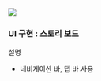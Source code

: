 <img src = "https://user-images.githubusercontent.com/83569908/219933662-fea595f3-e841-4898-a43f-4a2658055454.gif" width=“20%” height=“20%”>

### UI 구현 : 스토리 보드

설명
- 네비게이션 바, 탭 바 사용
